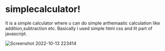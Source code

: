 # simplecalculator!
It is a simple calculator where u can do simple arthemaatic calculation like addition,subtraction etc.
Basically i used simple html css and lit part of javascript.

![Screenshot 2022-10-13 223414](https://user-images.githubusercontent.com/105535366/195660373-c770f228-d444-442a-9185-eeba844cbf62.png)
